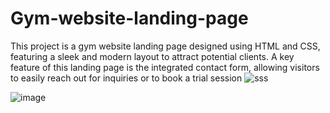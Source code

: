 # Gym-website-landing-page
This project is a gym website landing page designed using HTML and CSS, featuring a sleek and modern layout to attract potential clients. A key feature of this landing page is the integrated contact form, allowing visitors to easily reach out for inquiries or to book a trial session
![sss](https://github.com/user-attachments/assets/2e0cf65a-25f3-485c-b6c3-ce42098c6a7f)

![image](https://github.com/user-attachments/assets/6cc7efc4-eb6c-4c1b-8bc6-5669217fa3e0)
